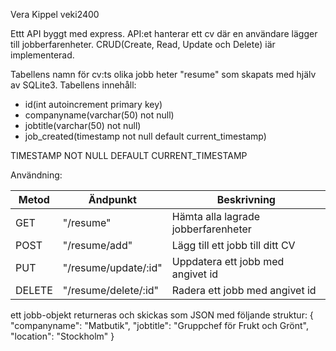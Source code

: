 Vera Kippel veki2400

Ettt API byggt med express. 
API:et hanterar ett cv där en användare lägger till jobberfarenheter.
CRUD(Create, Read, Update och Delete) iär implementerad.

Tabellens namn för cv:ts olika jobb heter "resume" som skapats med hjälv av SQLite3.
Tabellens innehåll:
- id(int autoincrement primary key)
- companyname(varchar(50) not null)
- jobtitle(varchar(50) not null)
- job_created(timestamp not null default current_timestamp)

TIMESTAMP NOT NULL DEFAULT CURRENT_TIMESTAMP

Användning:

|Metod | Ändpunkt | Beskrivning |
-------|----------|-------------|
|GET | "/resume" | Hämta alla lagrade jobberfarenheter|
|POST| "/resume/add" | Lägg till ett jobb till ditt CV |
|PUT | "/resume/update/:id" | Uppdatera ett jobb med angivet id|
|DELETE | "/resume/delete/:id" | Radera ett jobb med angivet id|

ett jobb-objekt returneras och skickas som JSON med följande struktur:
{
    "companyname": "Matbutik",
    "jobtitle": "Gruppchef för Frukt och Grönt",
    "location": "Stockholm"
}